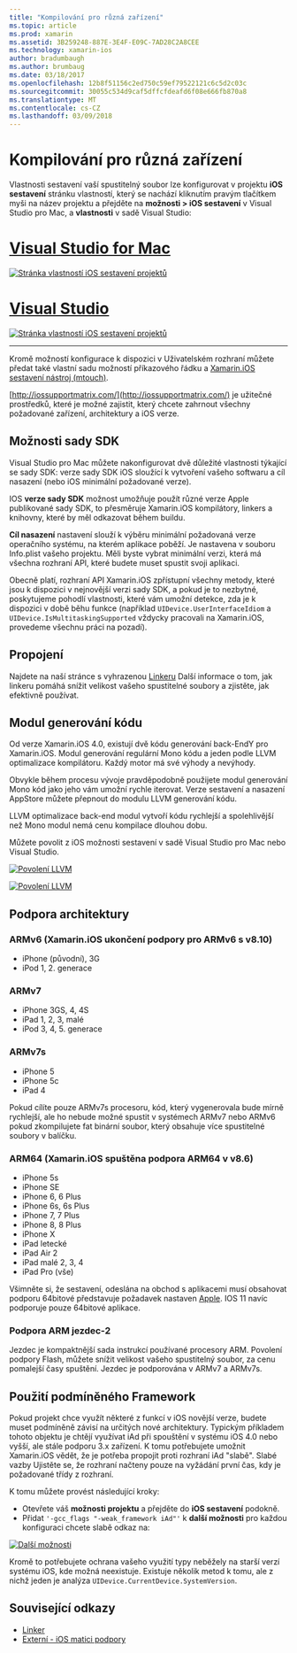 ```yaml
---
title: "Kompilování pro různá zařízení"
ms.topic: article
ms.prod: xamarin
ms.assetid: 3B259248-887E-3E4F-E09C-7AD28C2A8CEE
ms.technology: xamarin-ios
author: bradumbaugh
ms.author: brumbaug
ms.date: 03/18/2017
ms.openlocfilehash: 12b8f51156c2ed750c59ef79522121c6c5d2c03c
ms.sourcegitcommit: 30055c534d9caf5dffcfdeafd6f08e666fb870a8
ms.translationtype: MT
ms.contentlocale: cs-CZ
ms.lasthandoff: 03/09/2018
---
```

# <a name="compiling-for-different-devices"></a>Kompilování pro různá zařízení

Vlastnosti sestavení vaší spustitelný soubor lze konfigurovat v projektu **iOS sestavení** stránku vlastností, který se nachází kliknutím pravým tlačítkem myši na název projektu a přejděte na **možnosti > iOS sestavení** v Visual Studio pro Mac, a **vlastnosti** v sadě Visual Studio:

# <a name="visual-studio-for-mactabvsmac"></a>[Visual Studio for Mac](#tab/vsmac)


[![](compiling-for-different-devices-images/image1.png "Stránka vlastností iOS sestavení projektů")](compiling-for-different-devices-images/image1.png#lightbox) 

# <a name="visual-studiotabvswin"></a>[Visual Studio](#tab/vswin)

[![](compiling-for-different-devices-images/image1a.png "Stránka vlastností iOS sestavení projektů")](compiling-for-different-devices-images/image1a.png#lightbox)

-----

Kromě možností konfigurace k dispozici v Uživatelském rozhraní můžete předat také vlastní sadu možností příkazového řádku a [Xamarin.iOS sestavení nástroj (mtouch)](~/ios/deploy-test/mtouch.md).

[http://iossupportmatrix.com/](http://iossupportmatrix.com/) je užitečné prostředků, které je možné zajistit, který chcete zahrnout všechny požadované zařízení, architektury a iOS verze.

 <a name="SDK_Options" />


## <a name="sdk-options"></a>Možnosti sady SDK

Visual Studio pro Mac můžete nakonfigurovat dvě důležité vlastnosti týkající se sady SDK: verze sady SDK iOS sloužící k vytvoření vašeho softwaru a cíl nasazení (nebo iOS minimální požadované verze).

IOS **verze sady SDK** možnost umožňuje použít různé verze Apple publikované sady SDK, to přesměruje Xamarin.iOS kompilátory, linkers a knihovny, které by měl odkazovat během buildu. 

**Cíl nasazení** nastavení slouží k výběru minimální požadovaná verze operačního systému, na kterém aplikace poběží. Je nastavena v souboru Info.plist vašeho projektu. Měli byste vybrat minimální verzi, která má všechna rozhraní API, které budete muset spustit svoji aplikaci.

Obecně platí, rozhraní API Xamarin.iOS zpřístupní všechny metody, které jsou k dispozici v nejnovější verzi sady SDK, a pokud je to nezbytné, poskytujeme pohodlí vlastnosti, které vám umožní detekce, zda je k dispozici v době běhu funkce (například `UIDevice.UserInterfaceIdiom` a `UIDevice.IsMultitaskingSupported` vždycky pracovali na Xamarin.iOS, provedeme všechnu práci na pozadí).

 <a name="Linking" />


## <a name="linking"></a>Propojení

Najdete na naší stránce s vyhrazenou [Linkeru](~/ios/deploy-test/linker.md) Další informace o tom, jak linkeru pomáhá snížit velikost vašeho spustitelné soubory a zjistěte, jak efektivně používat.

 <a name="Code_Generation_Engine" />


## <a name="code-generation-engine"></a>Modul generování kódu

Od verze Xamarin.iOS 4.0, existují dvě kódu generování back-EndY pro Xamarin.iOS. Modul generování regulární Mono kódu a jeden podle LLVM optimalizace kompilátoru. Každý motor má své výhody a nevýhody.

Obvykle během procesu vývoje pravděpodobně použijete modul generování Mono kód jako jeho vám umožní rychle iterovat. Verze sestavení a nasazení AppStore můžete přepnout do modulu LLVM generování kódu.

LLVM optimalizace back-end modul vytvoří kódu rychlejší a spolehlivější než Mono modul nemá cenu kompilace dlouhou dobu.

Můžete povolit z iOS možnosti sestavení v sadě Visual Studio pro Mac nebo Visual Studio.

[![](compiling-for-different-devices-images/image2.png "Povolení LLVM")](compiling-for-different-devices-images/image2.png#lightbox)

[![](compiling-for-different-devices-images/image2a.png "Povolení LLVM")](compiling-for-different-devices-images/image2a.png#lightbox)

 <a name="ARMV7_and_ARMV7s_support" />


## <a name="architecture-support"></a>Podpora architektury

<a name="armv6-discontinued" />

### <a name="armv6-xamarinios-discontinued-support-for-armv6-with-v810"></a>ARMv6 (Xamarin.iOS ukončení podpory pro ARMv6 s v8.10)

- iPhone (původní), 3G
- iPod 1, 2. generace

### <a name="armv7"></a>ARMv7

- iPhone 3GS, 4, 4S
- iPad 1, 2, 3, malé
- iPod 3, 4, 5. generace

### <a name="armv7s"></a>ARMv7s

- iPhone 5
- iPhone 5c
- iPad 4

Pokud cílíte pouze ARMv7s procesoru, kód, který vygenerovala bude mírně rychlejší, ale ho nebude možné spustit v systémech ARMv7 nebo ARMv6 pokud zkompilujete fat binární soubor, který obsahuje více spustitelné soubory v balíčku.

### <a name="arm64-xamarinios-started-supporting-arm64-in-v86"></a>ARM64 (Xamarin.iOS spuštěna podpora ARM64 v v8.6)

- iPhone 5s
- iPhone SE
- iPhone 6, 6 Plus
- iPhone 6s, 6s Plus
- iPhone 7, 7 Plus
- iPhone 8, 8 Plus
- iPhone X
- iPad letecké
- iPad Air 2
- iPad malé 2, 3, 4
- iPad Pro (vše)

Všimněte si, že sestavení, odeslána na obchod s aplikacemi musí obsahovat podporu 64bitové představuje požadavek nastaven [Apple](https://developer.apple.com/news/?id=12172014b). IOS 11 navíc podporuje pouze 64bitové aplikace.

 <a name="ARM_Thumb_Support" />


### <a name="arm-thumb-2-support"></a>Podpora ARM jezdec-2

Jezdec je kompaktnější sada instrukcí používané procesory ARM. Povolení podpory Flash, můžete snížit velikost vašeho spustitelný soubor, za cenu pomalejší časy spuštění. Jezdec je podporována v ARMv7 a ARMv7s.

 <a name="Conditional_framwork_useage" />


## <a name="conditional-framework-usage"></a>Použití podmíněného Framework

Pokud projekt chce využít některé z funkcí v iOS novější verze, budete muset podmíněně závisí na určitých nové architektury. Typickým příkladem tohoto objektu je chtějí využívat iAd při spouštění v systému iOS 4.0 nebo vyšší, ale stále podporu 3.x zařízení. K tomu potřebujete umožnit Xamarin.iOS vědět, že je potřeba propojit proti rozhraní iAd "slabě". Slabé vazby Ujistěte se, že rozhraní načteny pouze na vyžádání první čas, kdy je požadované třídy z rozhraní.

K tomu můžete provést následující kroky:

-  Otevřete váš **možnosti projektu** a přejděte do **iOS sestavení** podokně.
-  Přidat `'-gcc_flags "-weak_framework iAd"'` k **další možnosti** pro každou konfiguraci chcete slabě odkaz na:


[![](compiling-for-different-devices-images/image3.png "Další možnosti")](compiling-for-different-devices-images/image3.png#lightbox)


Kromě to potřebujete ochrana vašeho využití typy neběžely na starší verzí systému iOS, kde možná neexistuje. Existuje několik metod k tomu, ale z nichž jeden je analýza `UIDevice.CurrentDevice.SystemVersion`.



## <a name="related-links"></a>Související odkazy

- [Linker](~/ios/deploy-test/linker.md)
- [Externí - iOS matici podpory](http://iossupportmatrix.com/)
